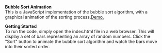 **Bubble Sort Animation**<br/>
This is a JavaScript implementation of the bubble sort algorithm, with a graphical animation of the sorting process.[Demo.](https://github.com/AvikNayak22/Sorting-Visualizer-V1/settings/pages)

**Getting Started**<br/>
To run the code, simply open the index.html file in a web browser. This will display a set of bars representing an array of random numbers. Click the "Sort" button to animate the bubble sort algorithm and watch the bars move into their sorted order.

